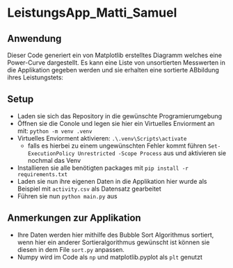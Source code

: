 # LeistungsApp_Matti_Samuel
## Anwendung
Dieser Code generiert ein von Matplotlib erstelltes Diagramm welches eine Power-Curve dargestellt. Es kann eine Liste von unsortierten Messwerten in die Applikation gegeben werden und sie erhalten eine sortierte ABbildung ihres Leistungstets:
## Setup
- Laden sie sich das Repository in die gewünschte Programierumgebung
- Öffnen sie die Conole und legen sie hier ein Virtuelles Enviorment an mit: ```python -m venv .venv```
- Virtuelles Enviorment aktivieren: ```.\.venv\Scripts\activate```
    - falls es hierbei zu einem ungewünschten Fehler kommt führen ```Set-ExecutionPolicy Unrestricted -Scope Process``` aus und aktivieren sie nochmal das Venv
- Installieren sie alle benötigten packages mit ```pip install -r requirements.txt```
- Laden sie nun ihre eigenen Daten in die Applikation hier wurde als Beispiel mit ```activity.csv``` als Datensatz gearbeitet
- Führen sie nun ```python main.py``` aus
## Anmerkungen zur Applikation
  - Ihre Daten werden hier mithilfe des Bubble Sort Algorithmus sortiert, wenn hier ein anderer Sortieralgorithmus gewünscht ist können sie diesen in dem File ```sort.py``` anpassen.
  - Numpy wird im Code als ```np``` und matplotlib.pyplot als ```plt``` genutzt
